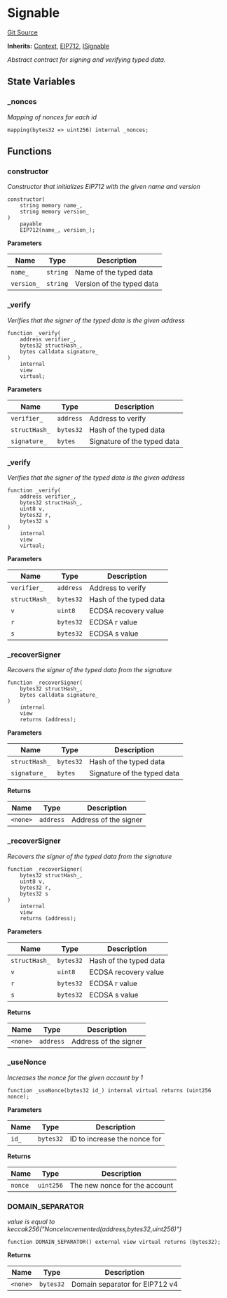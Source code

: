 # Signable
[Git Source](https://github.com/ContractLabs/foundry-bountykinds-contract/blob/67e6855d3beabdf242cc0b51d9e53b087a5235b9/src/oz-custom/internal/Signable.sol)

**Inherits:**
[Context](/src/oz-custom/oz/utils/Context.sol/abstract.Context.md), [EIP712](/src/oz-custom/oz/utils/cryptography/EIP712.sol/abstract.EIP712.md), [ISignable](/src/oz-custom/internal/interfaces/ISignable.sol/interface.ISignable.md)

*Abstract contract for signing and verifying typed data.*


## State Variables
### _nonces
*Mapping of nonces for each id*


```solidity
mapping(bytes32 => uint256) internal _nonces;
```


## Functions
### constructor

*Constructor that initializes EIP712 with the given name and version*


```solidity
constructor(
    string memory name_,
    string memory version_
)
    payable
    EIP712(name_, version_);
```
**Parameters**

|Name|Type|Description|
|----|----|-----------|
|`name_`|`string`|Name of the typed data|
|`version_`|`string`|Version of the typed data|


### _verify

*Verifies that the signer of the typed data is the given address*


```solidity
function _verify(
    address verifier_,
    bytes32 structHash_,
    bytes calldata signature_
)
    internal
    view
    virtual;
```
**Parameters**

|Name|Type|Description|
|----|----|-----------|
|`verifier_`|`address`|Address to verify|
|`structHash_`|`bytes32`|Hash of the typed data|
|`signature_`|`bytes`|Signature of the typed data|


### _verify

*Verifies that the signer of the typed data is the given address*


```solidity
function _verify(
    address verifier_,
    bytes32 structHash_,
    uint8 v,
    bytes32 r,
    bytes32 s
)
    internal
    view
    virtual;
```
**Parameters**

|Name|Type|Description|
|----|----|-----------|
|`verifier_`|`address`|Address to verify|
|`structHash_`|`bytes32`|Hash of the typed data|
|`v`|`uint8`|ECDSA recovery value|
|`r`|`bytes32`|ECDSA r value|
|`s`|`bytes32`|ECDSA s value|


### _recoverSigner

*Recovers the signer of the typed data from the signature*


```solidity
function _recoverSigner(
    bytes32 structHash_,
    bytes calldata signature_
)
    internal
    view
    returns (address);
```
**Parameters**

|Name|Type|Description|
|----|----|-----------|
|`structHash_`|`bytes32`|Hash of the typed data|
|`signature_`|`bytes`|Signature of the typed data|

**Returns**

|Name|Type|Description|
|----|----|-----------|
|`<none>`|`address`|Address of the signer|


### _recoverSigner

*Recovers the signer of the typed data from the signature*


```solidity
function _recoverSigner(
    bytes32 structHash_,
    uint8 v,
    bytes32 r,
    bytes32 s
)
    internal
    view
    returns (address);
```
**Parameters**

|Name|Type|Description|
|----|----|-----------|
|`structHash_`|`bytes32`|Hash of the typed data|
|`v`|`uint8`|ECDSA recovery value|
|`r`|`bytes32`|ECDSA r value|
|`s`|`bytes32`|ECDSA s value|

**Returns**

|Name|Type|Description|
|----|----|-----------|
|`<none>`|`address`|Address of the signer|


### _useNonce

*Increases the nonce for the given account by 1*


```solidity
function _useNonce(bytes32 id_) internal virtual returns (uint256 nonce);
```
**Parameters**

|Name|Type|Description|
|----|----|-----------|
|`id_`|`bytes32`|ID to increase the nonce for|

**Returns**

|Name|Type|Description|
|----|----|-----------|
|`nonce`|`uint256`|The new nonce for the account|


### DOMAIN_SEPARATOR

*value is equal to
keccak256("NonceIncremented(address,bytes32,uint256)")*


```solidity
function DOMAIN_SEPARATOR() external view virtual returns (bytes32);
```
**Returns**

|Name|Type|Description|
|----|----|-----------|
|`<none>`|`bytes32`|Domain separator for EIP712 v4|


